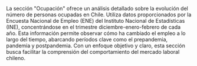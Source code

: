 La sección "Ocupación" ofrece un análisis detallado sobre la evolución del número de personas ocupadas en Chile. Utiliza datos proporcionados por la Encuesta Nacional de Empleo (ENE) del Instituto Nacional de Estadísticas (INE), concentrándose en el trimestre diciembre-enero-febrero de cada año. Esta información permite observar cómo ha cambiado el empleo a lo largo del tiempo, abarcando períodos clave como el prepandemia, pandemia y postpandemia. Con un enfoque objetivo y claro, esta sección busca facilitar la comprensión del comportamiento del mercado laboral chileno.
